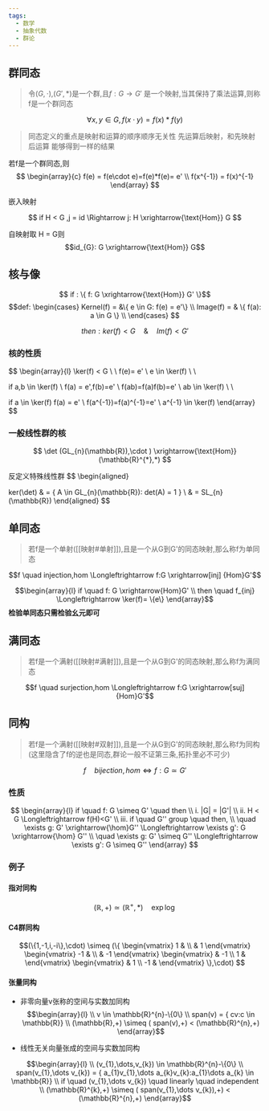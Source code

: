```yaml
---
tags:
  - 数学
  - 抽象代数
  - 群论
---
```



## 群同态

> 令$(G,\cdot)$,$(G',*)$是一个群,且$f: G \rightarrow G'$ 是一个映射,当其保持了乘法运算,则称f是一个群同态 

$$ \forall x,y \in G,f(x \cdot y) = f(x)*f(y)$$

> 同态定义的重点是映射和运算的顺序顺序无关性 先运算后映射，和先映射后运算 能够得到一样的结果


若f是一个群同态,则
$$
\begin{array}{c}
f(e) = f(e\cdot e)=f(e)*f(e)= e'  \\
f(x^{-1}) = f(x)^{-1}
\end{array}
$$




嵌入映射

$$
if H < G ,j = id \Rightarrow j: H \xrightarrow{\text{Hom}} G
$$

自映射取 H = G则
$$id_{G}: G \xrightarrow{\text{Hom}} G$$


## 核与像

$$ if : \{ f: G \xrightarrow{\text{Hom}} G' \}$$
$$def:
\begin{cases}
Kernel(f) = &\{ e \in G: f(e) = e'\} \\
Image(f) =  & \{ f(a): a \in G \} \\
\end{cases}
$$


$$then:  ker(f) < G \quad \& \quad Im(f) < G' $$

### 核的性质

$$
\begin{array}{l}
\ker(f) < G \\ \\
f(e)= e' \\
e \in \ker(f) \\ \\

if a,b \in \ker(f) \\
f(a) = e',f(b)=e' \\
f(ab)=f(a)f(b)=e' \\
ab \in \ker(f)  \\ \\

if a \in \ker(f) f(a) = e' \\
f(a^{-1})=f(a)^{-1}=e' \\
a^{-1} \in \ker(f)
\end{array}
$$

### 一般线性群的核
$$ \det (GL_{n}(\mathbb{R}),\cdot ) \xrightarrow{\text{Hom}} (\mathbb{R}^{*},*) $$


反定义特殊线性群
$$
\begin{aligned}

ker(\det) & = \{ A \in GL_{n}(\mathbb{R}): det(A) = 1 \} \\
& = SL_{n}(\mathbb{R})
\end{aligned}
$$

## 单同态



>若f是一个单射([[映射#单射]]),且是一个从G到G'的同态映射,那么称f为单同态

$$f \quad injection,hom  \Longleftrightarrow f:G \xrightarrow[inj] {Hom}G'$$


$$\begin{array}{l}
if \quad f: G \xrightarrow{Hom}G' \\
then \quad f_{inj} \Longleftrightarrow \ker(f)= \{e\}
\end{array}$$
**检验单同态只需检验幺元即可**


## 满同态

>若f是一个满射([[映射#满射]]),且是一个从G到G'的同态映射,那么称f为满同态

$$f \quad surjection,hom  \Longleftrightarrow f:G \xrightarrow[suj] {Hom}G'$$
## 同构

>若f是一个满射([[映射#双射]]),且是一个从G到G'的同态映射,那么称f为同构
>(这里隐含了f的逆也是同态,群论一般不证第三条,拓扑里必不可少)

$$f \quad bijection,hom  \Longleftrightarrow f:G \simeq G'$$




### 性质

$$
\begin{array}{l}
if \quad f: G \simeq G' \quad then \\
i.  |G| = |G'| \\
ii. H < G \Longleftrightarrow f(H)<G' \\
iii. if \quad G'' group \quad then, \\
\quad \exists g: G' \xrightarrow{\hom}G'' \Longleftrightarrow \exists g': G \xrightarrow{\hom} G'' \\
\quad \exists g: G' \simeq G'' \Longleftrightarrow \exists g': G \simeq G''
\end{array}
$$


### 例子

#### 指对同构

$$(\mathbb{R},+) \simeq (\mathbb{R^{+}},*) \quad \exp \log$$

#### C4群同构
$$(\{1,-1,i,-i\},\cdot) \simeq (\{
\begin{vmatrix} 1 &  \\  & 1 \end{vmatrix}
\begin{vmatrix} -1 &  \\  & -1 \end{vmatrix}
\begin{vmatrix}  & -1  \\ 1 &  \end{vmatrix}
\begin{vmatrix}  & 1 \\ -1 &  \end{vmatrix}
\},\cdot) $$


#### 张量同构
* 非零向量v张称的空间与实数加同构
$$\begin{array}{l} \\
v \in \mathbb{R}^{n}-\{0\} \\
span(v) = { cv:c \in \mathbb{R}} \\
(\mathbb{R},+) \simeq ( span(v),+) < (\mathbb{R}^{n},+)
\end{array}$$


* 线性无关向量张成的空间与实数加同构

$$\begin{array}{l} \\
(v_{1},\dots,v_{k}) \in \mathbb{R}^{n}-\{0\} \\
span(v_{1},\dots v_{k}) = { a_{1}v_{1},\dots a_{k}v_{k}:a_{1}\dots a_{k} \in \mathbb{R}} \\
if \quad (v_{1},\dots v_{k}) \quad linearly \quad independent \\
(\mathbb{R}^{k},+) \simeq ( span(v_{1},\dots v_{k}),+) < (\mathbb{R}^{n},+)
\end{array}$$


